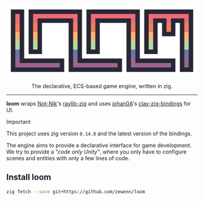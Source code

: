 <div align="center" alt="loom">
    <img src="./resources/loom_logo_1376x512.png" width="600">
    <p>The declarative, ECS-based game engine, written in zig.</p>
</div>

---

**loom** wraps [Not-Nik](https://github.com/Not-Nik)'s [raylib-zig](https://github.com/Not-Nik/raylib-zig) and uses [johan0A](https://github.com/johan0A)'s [clay-zig-bindings](https://github.com/johan0A/clay-zig-bindings) for UI.

> [!important]
> This project uses zig version `0.14.0` and the latest version of the bindings.

The engine aims to provide a declarative interface for game development. We try to provide a _"code only Unity"_, where you only have to configure scenes and entities with only a few lines of code.

## Install loom

```sh
zig fetch --save git+https://github.com/zewenn/loom
```
